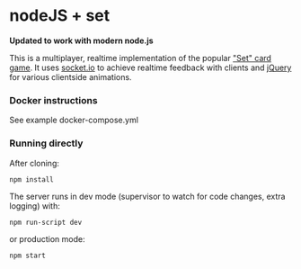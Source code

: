 nodeJS + set
============

**Updated to work with modern node.js**

This is a multiplayer, realtime implementation of the popular ["Set" card game][1].
It uses [socket.io][2] to achieve realtime feedback with clients and [jQuery][3] for
various clientside animations.

### Docker instructions

See example docker-compose.yml

### Running directly

After cloning:

    npm install

The server runs in dev mode (supervisor to watch for code changes, extra logging) with:

    npm run-script dev

or production mode:

    npm start

[1]: http://en.wikipedia.org/wiki/Set_(game)
[2]: http://socket.io/
[3]: https://github.com/jquery/jquery
